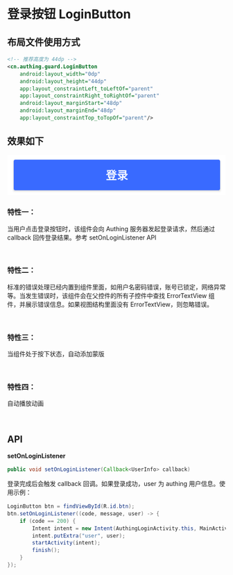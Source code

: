 # 登录按钮 LoginButton

## 布局文件使用方式

```xml
<!-- 推荐高度为 44dp -->
<cn.authing.guard.LoginButton
    android:layout_width="0dp"
    android:layout_height="44dp"
    app:layout_constraintLeft_toLeftOf="parent"
    app:layout_constraintRight_toRightOf="parent"
    android:layout_marginStart="48dp"
    android:layout_marginEnd="48dp"
    app:layout_constraintTop_toTopOf="parent"/>
```

## 效果如下

![](./images/btn_login_normal.png)

### 特性一：
当用户点击登录按钮时，该组件会向 Authing 服务器发起登录请求，然后通过 callback 回传登录结果。参考 setOnLoginListener API

<br>

### 特性二：
标准的错误处理已经内置到组件里面，如用户名密码错误，账号已锁定，网络异常等。当发生错误时，该组件会在父控件的所有子控件中查找 ErrorTextView 组件，并展示错误信息。如果视图结构里面没有 ErrorTextView，则忽略错误。

<br>

### 特性三：
当组件处于按下状态，自动添加蒙版

<br>

### 特性四：
自动播放动画

<br>

## API

**setOnLoginListener**

```java
public void setOnLoginListener(Callback<UserInfo> callback)
```

登录完成后会触发 callback 回调。如果登录成功，user 为 authing 用户信息。使用示例：

```java
LoginButton btn = findViewById(R.id.btn);
btn.setOnLoginListener((code, message, user) -> {
    if (code == 200) {
        Intent intent = new Intent(AuthingLoginActivity.this, MainActivity.class);
        intent.putExtra("user", user);
        startActivity(intent);
        finish();
    }
});
```

